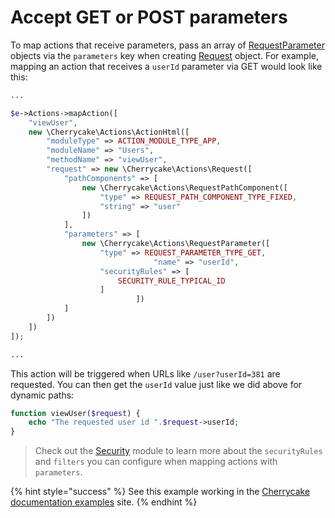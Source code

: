 # Accept GET or POST parameters

To map actions that receive parameters, pass an array of [RequestParameter](../../reference/core-classes/requestparameter/) objects via the `parameters` key when creating [Request](../../reference/core-classes/request/) object. For example, mapping an action that receives a `userId` parameter via GET would look like this:

```php
...

$e->Actions->mapAction([
    "viewUser",
    new \Cherrycake\Actions\ActionHtml([
        "moduleType" => ACTION_MODULE_TYPE_APP,
        "moduleName" => "Users",
        "methodName" => "viewUser",
        "request" => new \Cherrycake\Actions\Request([
            "pathComponents" => [
                new \Cherrycake\Actions\RequestPathComponent([
                    "type" => REQUEST_PATH_COMPONENT_TYPE_FIXED,
                    "string" => "user"
                ])
            ],
            "parameters" => [
                new \Cherrycake\Actions\RequestParameter([
                    "type" => REQUEST_PARAMETER_TYPE_GET,
    						    "name" => "userId",
                    "securityRules" => [
                        SECURITY_RULE_TYPICAL_ID
                    ]
    						])
            ]
        ])
    ])
]);

...
```

This action will be triggered when URLs like `/user?userId=381` are requested. You can then get the `userId` value just like we did above for dynamic paths:

```php
function viewUser($request) {
    echo "The requested user id ".$request->userId;
}
```

> Check out the [Security](../../reference/core-modules/security/) module to learn more about the `securityRules` and `filters` you can configure when mapping actions with `parameters`.

{% hint style="success" %}
See this example working in the [Cherrycake documentation examples](https://documentation-examples.cherrycake.io/example/actionsGuideAcceptGetOrPostParameters) site.
{% endhint %}

